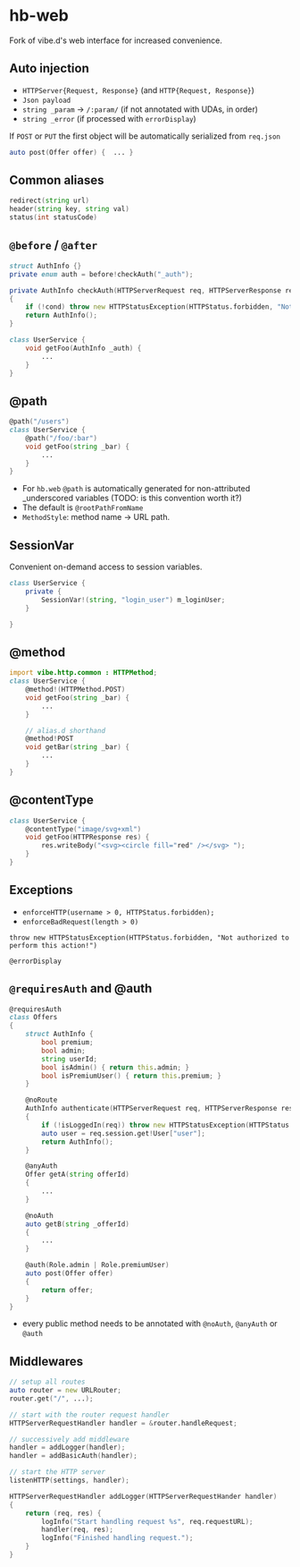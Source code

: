 # hb-web

Fork of vibe.d's web interface for increased convenience.


Auto injection
---------------

- `HTTPServer{Request, Response}` (and `HTTP{Request, Response}`)
- `Json payload`
- `string _param` -> `/:param/` (if not annotated with UDAs, in order)
- `string _error` (if processed with `errorDisplay`)

If `POST` or `PUT` the first object will be automatically serialized from `req.json`

```d
auto post(Offer offer) {  ... }
```

Common aliases
--------------

```d
redirect(string url)
header(string key, string val)
status(int statusCode)
```

`@before` / `@after`
--------------------

```d
struct AuthInfo {}
private enum auth = before!checkAuth("_auth");

private AuthInfo checkAuth(HTTPServerRequest req, HTTPServerResponse res)
{
    if (!cond) throw new HTTPStatusException(HTTPStatus.forbidden, "Not authorized to perform this action!");
    return AuthInfo();
}

class UserService {
    void getFoo(AuthInfo _auth) {
        ...
    }
}
```

@path
-----

```d
@path("/users")
class UserService {
    @path("/foo/:bar")
    void getFoo(string _bar) {
        ...
    }
}
```

- For `hb.web` `@path` is automatically generated for non-attributed _underscored variables (TODO: is this convention worth it?)
- The default is `@rootPathFromName`
- `MethodStyle`: method name -> URL path.

SessionVar
----------

Convenient on-demand access to session variables.

```d
class UserService {
    private {
        SessionVar!(string, "login_user") m_loginUser;
    }

}
```

@method
-------

```d
import vibe.http.common : HTTPMethod;
class UserService {
    @method!(HTTPMethod.POST)
    void getFoo(string _bar) {
        ...
    }

    // alias.d shorthand
    @method!POST
    void getBar(string _bar) {
        ...
    }
}
```


@contentType
------------

```d
class UserService {
    @contentType("image/svg+xml")
    void getFoo(HTTPResponse res) {
        res.writeBody("<svg><circle fill="red" /></svg> ");
    }
}
```

Exceptions
----------

- `enforceHTTP(username > 0, HTTPStatus.forbidden);`
- `enforceBadRequest(length > 0)`

```
throw new HTTPStatusException(HTTPStatus.forbidden, "Not authorized to perform this action!")
```

```
@errorDisplay
```

`@requiresAuth` and @auth
-------------------------

```d
@requiresAuth
class Offers
{
    struct AuthInfo {
        bool premium;
        bool admin;
        string userId;
        bool isAdmin() { return this.admin; }
        bool isPremiumUser() { return this.premium; }
    }

    @noRoute
    AuthInfo authenticate(HTTPServerRequest req, HTTPServerResponse res)
    {
        if (!isLoggedIn(req)) throw new HTTPStatusException(HTTPStatus.forbidden, "Not authorized to perform this action!");
        auto user = req.session.get!User["user"];
        return AuthInfo();
    }

    @anyAuth
    Offer getA(string offerId)
    {
        ...
    }

    @noAuth
    auto getB(string _offerId)
    {
        ...
    }

    @auth(Role.admin | Role.premiumUser)
    auto post(Offer offer)
    {
        return offer;
    }
} 
```

- every public method needs to be annotated with `@noAuth`, `@anyAuth` or `@auth`  

Middlewares
-----------

```d
// setup all routes
auto router = new URLRouter;
router.get("/", ...);

// start with the router request handler
HTTPServerRequestHandler handler = &router.handleRequest;

// successively add middleware
handler = addLogger(handler);
handler = addBasicAuth(handler);

// start the HTTP server
listenHTTP(settings, handler);

HTTPServerRequestHandler addLogger(HTTPServerRequestHander handler)
{
    return (req, res) {
        logInfo("Start handling request %s", req.requestURL);
        handler(req, res);
        logInfo("Finished handling request.");
    }
}
```
